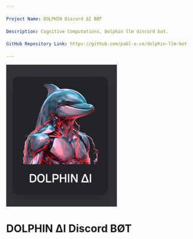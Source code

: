 ```yaml
---

Project Name: DOLPHIN Discord ΔI BØT

Description: Cognitive Computations, Dolphin llm discord bot.

GitHub Repository Link: https://github.com/pabl-o-ce/dolphin-llm-bot

---
```


![DOLPHIN ΔI](img/dolphin-ai.png)

# DOLPHIN ΔI Discord BØT